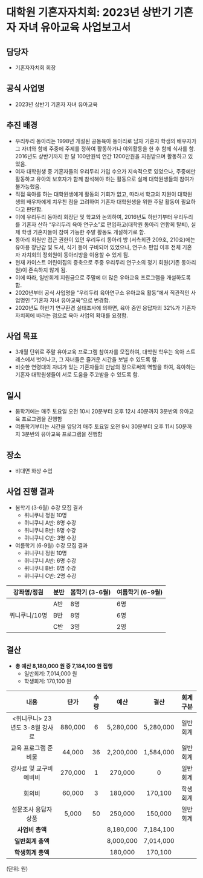 ﻿대학원 기혼자자치회: 2023년 상반기 기혼자 자녀 유아교육 사업보고서
===

## 담당자
- 기혼자자치회 회장

## 공식 사업명
- 2023년 상반기 기혼자 자녀 유아교육

## 추진 배경
- 우리두리 동아리는 1998년 개설된 공동육아 동아리로 남자 기혼자 학생의 배우자가 그 자녀와 함께 주중에 주제를 정하여 활동하거나 야외활동을 한 후 함께 식사를 함. 2016년도 상반기까지 한 달 100만원씩 연간 1200만원을 지원받으며 활동하고 있었음.
- 여자 대학원생 중 기혼자들의 우리두리 가입 수요가 지속적으로 있었으나, 주중에만 활동하고 유아의 보호자가 함께 참석해야 하는 활동으로 실제 대학원생들의 참여가 불가능했음.
- 직접 육아를 하는 대학원생에게 활동의 기회가 없고, 따라서 학교의 지원이 대학원생의 배우자에게 치우친 점을 고려하여 기혼자 대학원생을 위한 주말 활동이 필요하다고 판단함.
- 이에 우리두리 동아리 회장단 및 학교와 논의하여, 2016년도 하반기부터 우리두리를 기혼자 산하 “우리두리 육아 연구소”로 편입하고(대학원 동아리 연합회 탈퇴), 실제 학생 기혼자들이 참여 가능한 주말 활동도 개설하기로 함.
- 동아리 회원만 접근 권한이 있던 우리두리 동아리 방 (서측회관 209호, 210호)에는 유아용 장난감 및 도서, 식기 등이 구비되어 있었으나, 연구소 편입 이후 전체 기혼자 자치회의 정회원이 동아리방을 이용할 수 있게 됨.
- 현재 카이스트 어린이집의 증축으로 주중 우리두리 연구소의 정기 회원(기존 동아리원)이 존속하지 않게 됨.
- 이에 따라, 일반회계 지원금으로 주말에 더 많은 유아교육 프로그램을 개설하도록 함.
- 2020년부터 공식 사업명을 “우리두리 육아연구소 유아교육 활동“에서 직관적인 사업명인 ”기혼자 자녀 유아교육“으로 변경함.
- 2020년도 하반기 연구환경 실태조사에 의하면, 육아 중인 응답자의 32%가 기혼자자치회에 바라는 점으로 육아 사업의 확대를 요청함.

## 사업 목표
- 3개월 단위로 주말 유아교육 프로그램 참여자를 모집하여, 대학원 학우는 육아 스트레스에서 벗어나고, 그 자녀들은 즐거운 시간을 보낼 수 있도록 함.
- 비슷한 연령대의 자녀가 있는 기혼자들의 만남의 장으로써의 역할을 하여, 육아하는 기혼자 대학원생들이 서로 도움을 주고받을 수 있도록 함.

## 일시 
- 봄학기에는 매주 토요일 오전 10시 20분부터 오후 12시 40분까지 3분반의 유아교육 프로그램을 진행함
- 여름학기부터는 시간을 앞당겨 매주 토요일 오전 9시 30분부터 오후 11시 50분까지 3분반의 유아교육 프로그램을 진행함

## 장소 
- 비대면 화상 수업

## 사업 진행 결과 
- 봄학기 (3-6월) 수강 모집 결과
    - 퀴니쿠니 정원 10명
    - 퀴니쿠니 A반: 8명 수강
    - 퀴니쿠니 B반: 8명 수강
    - 퀴니쿠니 C반: 3명 수강
- 여름학기 (6-9월) 수강 모집 결과
    - 퀴니쿠니 정원 10명
    - 퀴니쿠니 A반: 6명 수강
    - 퀴니쿠니 B반: 6명 수강
    - 퀴니쿠니 C반: 2명 수강

<table>
<thead>
  <tr>
    <th>강좌명/정원 </th>
    <th>분반 </th>
    <th> 봄학기 (3-6월) </th>    
    <th> 여름학기 (6-9월) </th>
  </tr>
</thead>
<tbody>
  <tr>
    <td rowspan="3">퀴니쿠니/10명</td>
    <td>A반</td>
    <td>8명</td>
    <td>6명</td>
  </tr>
  <tr>
    <td>B반</td>
    <td>8명</td>
    <td>6명</td>
  </tr>
  <tr>
    <td>C반</td>
    <td>3명</td>
    <td>2명</td>
  </tr>
</tbody>
</table>


## 결산
- **총 예산 8,180,000 원 중 7,184,100 원 집행**
    - 일반회계: 7,014,000 원
    - 학생회계: 170,100 원

| **내용** | **단가** | **수량** | **예산** | **결산** | **회계구분** | 
|:---:|:---:|:---:|:---:|:---:|:---:| 
|   <퀴니쿠니> 23년도 3-8월 강사료  |   880,000  |  6   |   5,280,000  | 5,280,000 |   일반회계 |
|   교육 프로그램 준비물  |   44,000  |   36  |   2,200,000  | 1,584,000|  일반회계  |
|   강사료 및 교구비 예비비  |   270,000  |   1  |   270,000  | 0 |   일반회계  |
|   회의비  |   60,000  |   3  |   180,000  | 170,100 |   학생회계  |
|   설문조사 응답자 상품  |   5,000  |   50  |   250,000  | 150,000 |   일반회계  |
| **사업비 총액** |  |  |  8,180,000 | 7,184,100 | |
| **일반회계 총액** |  |  | 8,000,000 | 7,014,000 | |
| **학생회계 총액** |  |  | 180,000 | 170,100| |



(단위: 원)

